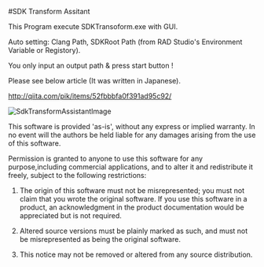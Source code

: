 ﻿#SDK Transform Assitant

This Program execute SDKTransoform.exe with GUI.

Auto setting: Clang Path, SDKRoot Path (from RAD Studio's Environment Variable or Registory).

You only input an output path & press start button !

Please see below article (It was written in Japanese).

http://qiita.com/pik/items/52fbbbfa0f391ad95c92/



![SdkTransformAssistantImage](https://github.com/freeonterminate/delphi/blob/master/SDKTransformAssistant/SdkTransformAssistant.png)


This software is provided 'as-is', without any express or implied warranty.
In no event will the authors be held liable for any damages arising from the use of this software.

Permission is granted to anyone to use this software for any purpose,including commercial applications, and to alter it and redistribute it freely, subject to the following restrictions:

1. The origin of this software must not be misrepresented;
   you must not claim that you wrote the original software.
   If you use this software in a product, an acknowledgment in the product documentation would be appreciated but is not required.

2. Altered source versions must be plainly marked as such, and must not be misrepresented as being the original software.

3. This notice may not be removed or altered from any source distribution.

